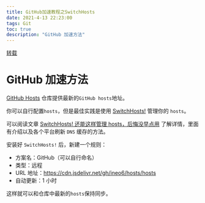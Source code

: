 ```yaml
---
title: GitHub加速教程之SwitchHosts
date: 2021-4-13 22:23:00
tags: Git
toc: true
description: "GitHub 加速方法"
---
```




[转载](https://brew.idayer.com/guide/github)

# GitHub 加速方法

[GitHub Hosts](https://github.com/ineo6/hosts) 仓库提供最新的`GitHub hosts`地址。

你可以自行配置`hosts`，但是最佳实践是使用 [SwitchHosts!](https://oldj.github.io/SwitchHosts/#cn) 管理你的 `hosts`。

可以阅读文章 [SwitchHosts! 还能这样管理 hosts，后悔没早点用](https://mp.weixin.qq.com/s/A37XnD3HdcGSWUflj6JujQ) 了解详情，里面有介绍以及各个平台刷新 `DNS` 缓存的方法。

安装好 `SwitchHosts!` 后，新建一个规则：

- 方案名：GitHub（可以自行命名）
- 类型：远程
- URL 地址：https://cdn.jsdelivr.net/gh/ineo6/hosts/hosts 
- 自动更新：1 小时

这样就可以和仓库中最新的`hosts`保持同步。 
